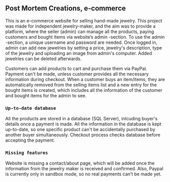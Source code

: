 ## Post Mortem Creations, e-commerce

This is an e-commerce website for selling hand-made jewelry. 
This project was made for independent jewelry-maker, and the aim was to provide a platform, 
where the seller (admin) can manage all the products, paying customers and bought items via website’s admin -section.
To use the admin -section, a unique username and password are needed. 
Once logged in, admin can add new jewelries by setting a price, jewelry's description, type of the jewelry and uploading an image from admin's computer.
Added jewelries can be deleted afterwards. 

Customers can add products to cart and purchase them via PayPal.
Payment can't be made, unless customer provides all the necessary information during checkout.
When a customer buys an item/items, they are automatically removed from the selling items list 
and a new entry for the bought items is created, which includes all the information of the customer and bought items for the admin to see.

### `Up-to-date database`

All the products are stored in a database (SQL Server), inlcuding buyer's details once a payment is made. All the information
in the database is kept up-to-date, so one specific product can't be
accidentally purchased by another buyer simultaneously. Checkout process checks database before accepting the payment.

### `Missing features`

Website is missing a contact/about page, which will be added once the information from the jewelry maker is received and confirmed.
Also, Paypal is currently only in sandbox mode, so no real payments can’t be made yet.
